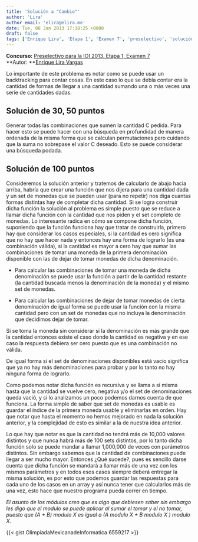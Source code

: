 ```yaml
---
title: 'Solución a "Cambio"'
author: 'Lira'
author_email: 'elira@elira.me'
date: Tue, 08 Jan 2013 17:18:25 +0000
draft: false
tags: ['Enrique Lira', 'Etapa 1', 'Examen 7', 'preselectivo', 'solución', 'Soluciones Preselectivo 2013']
---
```


**Concurso:** [Preselectivo para la IOI 2013, Etapa 1, Examen 7](https://omegaup.com/arena/IOI2013E1P7) **Autor: **[Enrique Lira Vargas](mailto:elira@elira.me)

Lo importante de este problema es notar como se puede usar un backtracking para contar cosas. En este caso lo que se debía contar era la cantidad de formas de llegar a una cantidad sumando una o más veces una serie de cantidades dadas.

Solución de 30, 50 puntos
-------------------------

Generar todas las combinaciones que sumen la cantidad C pedida. Para hacer esto se puede hacer con una búsqueda en profundidad de manera ordenada de la misma forma que se calculan permutaciones pero cuidando que la suma no sobrepase el valor C deseado. Esto se puede considerar una búsqueda podada.

Solución de 100 puntos
----------------------

Consideremos la solución anterior y tratemos de calcularlo de abajo hacia arriba, habría que crear una función que nos dijera para una cantidad dada y un set de monedas que se pueden usar (para no repetir) nos diga cuantas formas distintas hay de completar dicha cantidad. Si se logra construir dicha función la solución al problema es simple puesto que se reduce a llamar dicha función con la cantidad que nos piden y el set completo de monedas. Lo interesante radica en cómo se compone dicha función, suponiendo que la función funciona hay que tratar de construirla, primero hay que considerar los casos especiales, si la cantidad es cero significa que no hay que hacer nada y entonces hay una forma de lograrlo (es una combinación válida), si la cantidad es mayor a cero hay que sumar las combinaciones de tomar una moneda de la primera denominación disponible con las de dejar de tomar monedas de dicha denominación.

*   Para calcular las combinaciones de tomar una moneda de dicha denominación se puede usar la función a partir de la cantidad restante (la cantidad buscada menos la denominación de la moneda) y el mismo set de monedas.
    
*   Para calcular las combinaciones de dejar de tomar monedas de cierta denominación de igual forma se puede usar la función con la misma cantidad pero con un set de monedas que no incluya la denominación que decidimos dejar de tomar.
    

Si se toma la moneda sin considerar si la denominación es más grande que la cantidad entonces existe el caso donde la cantidad es negativa y en ese caso la respuesta debiera ser cero puesto que es una combinación no válida.

De igual forma si el set de denominaciones disponibles está vacío significa que ya no hay más denominaciones para probar y por lo tanto no hay ninguna forma de lograrlo.

  

Como podemos notar dicha función es recursiva y se llama a si misma hasta que la cantidad se vuelve cero, negativa y/o el set de denominaciones queda vació, y si lo analizamos un poco podemos darnos cuenta de que funciona. La forma simple de saber que set de monedas es usable es guardar el índice de la primera moneda usable y eliminarlas en orden. Hay que notar que hasta el momento no hemos mejorado en nada la solución anterior, y la complejidad de esto es similar a la de nuestra idea anterior.

Lo que hay que notar es que la cantidad no tendrá más de 10,000 valores distintos y que nunca habrá más de 100 sets distintos, por lo tanto dicha función solo se puede mandar a llamar 1,000,000 de veces con parámetros distintos. Sin embargo sabemos que la cantidad de combinaciones puede llegar a ser mucho mayor. Entonces ¿Qué sucede?, pues es sencillo darse cuenta que dicha función se mandará a llamar más de una vez con los mismos parámetros y en todos esos casos siempre deberá entregar la misma solución, es por esto que podemos guardar las respuestas para cada uno de los casos en un array y así nunca tener que calcularlos más de una vez, esto hace que nuestro programa pueda correr en tiempo.

_El asunto de los módulos creo que es algo que debiesen saber sin embargo les digo que el modulo se puede aplicar al sumar el tomar y el no tomar, puesto que (A + B) modulo X es igual a (A modulo X + B modulo X ) modulo X._

{{< gist OlimpiadaMexicanadeInformatica 6559217 >}}